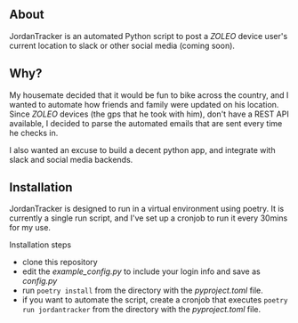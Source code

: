 
## About

JordanTracker is an automated Python script to post a _ZOLEO_ device user's current location to slack or other social media (coming soon).

## Why?

My housemate decided that it would be fun to bike across the country, and I wanted to automate how friends and family were updated on his location.
Since _ZOLEO_ devices (the gps that he took with him), don't have a REST API available, I decided to parse the automated emails that are sent every time he checks in.

I also wanted an excuse to build a decent python app, and integrate with slack and social media backends.

## Installation

JordanTracker is designed to run in a virtual environment using poetry. It is currently a single run script, and I've set up a cronjob to run it every 30mins for my use. 

Installation steps

- clone this repository 
- edit the *example_config.py* to include your login info and save as *config.py*
- run `poetry install` from the directory with the *pyproject.toml* file.
- if you want to automate the script, create a cronjob that executes `poetry run jordantracker` from the directory with the *pyproject.toml* file.
